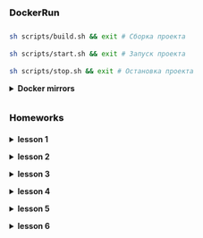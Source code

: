 ### DockerRun
```sh
sh scripts/build.sh && exit # Сборка проекта
```
```sh
sh scripts/start.sh && exit # Запуск проекта
```
```sh
sh scripts/stop.sh && exit # Остановка проекта
```
<details class="block"><summary>Docker mirrors</summary>

- Добавить зеркала для Docker (Windows: `%USERNAME%\.docker\daemon.json`)
```text
"registry-mirrors": [
    "https://huecker.io",
    "https://dockerhub.timeweb.cloud",
    "https://daocloud.io",
    "https://mirror.gcr.io"
]
```

</details>

### Homeworks
<details class="block"><summary>lesson 1</summary>

![lesson_1](screenshots/lesson_1.png)

</details>
<details class="block"><summary>lesson 2</summary>

[lesson_2 commit](https://github.com/crasher307/php/pull/1/files)

</details>
<details class="block"><summary>lesson 3</summary>

![lesson_3](screenshots/lesson_3.png)
[lesson_3 commit](https://github.com/crasher307/php/pull/2/files)

</details>
<details class="block"><summary>lesson 4</summary>

[lesson_4 commit](https://github.com/crasher307/php/pull/3/files)

</details>
<details class="block"><summary>lesson 5</summary>

[lesson_5 commit](https://github.com/crasher307/php/pull/4/files)

</details>
<details class="block"><summary>lesson 6</summary>

[lesson_6 commit](https://github.com/crasher307/php/pull/5/files)

</details>

### <div class="hidden">Other</div>
<details class="block hidden"><summary>Стили для IDE</summary>

<style>
h1, h2, h3, h4, h5, h6 {
    font-weight: 800;
    margin: 0 0 10px;
    padding: 20px 0 10px;
}
.block {
    margin: 0 0 0 1em;
    padding: 0 0 1em;
}
.block > summary {
    margin: 0 0 0 -1em;
    font-weight: bold;
    cursor: pointer;
}
.block pre {
    border-radius: 10px;
    margin: 10px 0;
    padding: 0.8em 1em;
}
.block pre + pre {
    margin: -8px 0 10px;
}
.hidden {
  display: none;
}
</style>

</details>